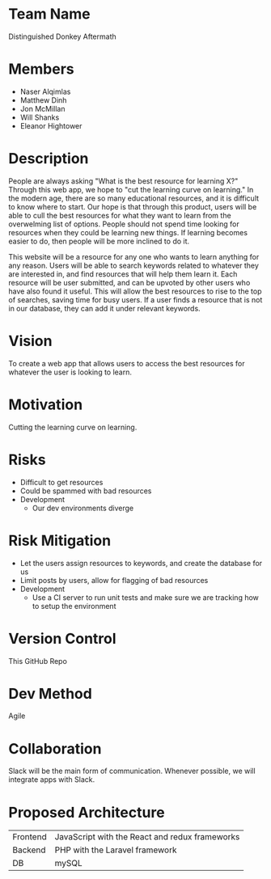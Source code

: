 Team Name  
=========
Distinguished Donkey Aftermath

Members  
=======
- Naser Alqimlas
- Matthew Dinh
- Jon McMillan
- Will Shanks
- Eleanor Hightower

Description  
===========
People are always asking "What is the best resource for learning X?" Through
this web app, we hope to "cut the learning curve on learning." In the modern
age, there are so many educational resources, and it is difficult to know where
to start.  Our hope is that through this product, users will be able to cull
the best resources for what they want to learn from the overwelming list of
options. People should not spend time looking for resources when they could be
learning new things. If learning becomes easier to do, then people will be more
inclined to do it.  

This website will be a resource for any one who wants to learn anything for
any reason. Users will be able to search keywords related to whatever they are
interested in, and find resources that will help them learn it. Each resource
will be user submitted, and can be upvoted by other users who have also found
it useful. This will allow the best resources to rise to the top of searches,
saving time for busy users. If a user finds a resource that is not in our
database, they can add it under relevant keywords. 

Vision  
======
To create a web app that allows users to access the best resources for whatever
the user is looking to learn.

Motivation
==========
Cutting the learning curve on learning.

Risks
=====
- Difficult to get resources
- Could be spammed with bad resources
- Development
  - Our dev environments diverge

Risk Mitigation
===============
- Let the users assign resources to keywords, and create the database for us
- Limit posts by users, allow for flagging of bad resources
- Development
  - Use a CI server to run unit tests and make sure we are tracking how to
    setup the environment

Version Control
===============
This GitHub Repo

Dev Method
==========
Agile

Collaboration
=============
Slack will be the main form of communication.  Whenever possible, we will
integrate apps with Slack.

Proposed Architecture
=====================
|   |   |
|---|---|
|Frontend| JavaScript with the React and redux frameworks |
|Backend| PHP with the Laravel framework |
|DB| mySQL |

